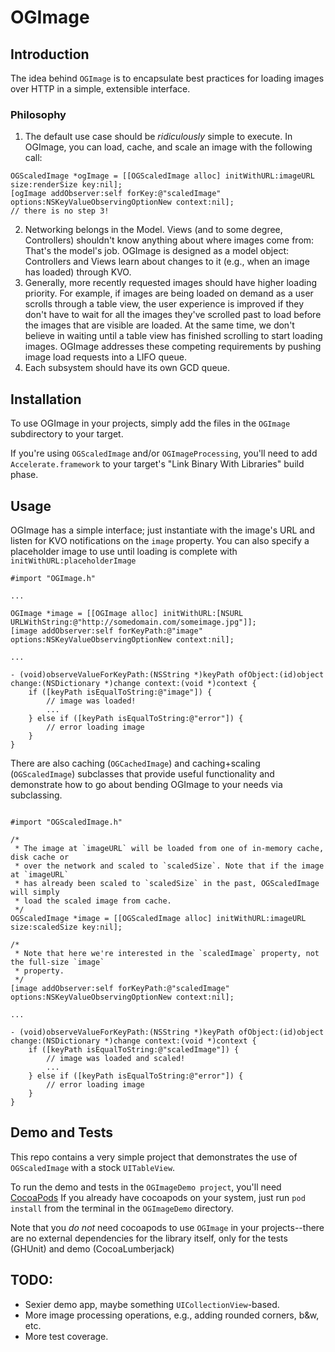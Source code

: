 OGImage
=======

## Introduction

The idea behind `OGImage` is to encapsulate best practices for loading images
over HTTP in a simple, extensible interface.

### Philosophy

1. The default use case should be *ridiculously* simple to execute. In OGImage,
   you can load, cache, and scale an image with the following call:

```objc
OGScaledImage *ogImage = [[OGScaledImage alloc] initWithURL:imageURL size:renderSize key:nil];
[ogImage addObserver:self forKey:@"scaledImage" options:NSKeyValueObservingOptionNew context:nil];
// there is no step 3!
```

2. Networking belongs in the Model. Views (and to some degree, Controllers)
   shouldn't know anything about where images come from: That's the model's
   job. OGImage is designed as a model object: Controllers and Views learn
   about changes to it (e.g., when an image has loaded) through KVO.
3. Generally, more recently requested images should have higher loading
   priority. For example, if images are being loaded on demand as a user
   scrolls through a table view, the user experience is improved if they don't
   have to wait for all the images they've scrolled past to load before the
   images that are visible are loaded. At the same time, we don't believe in
   waiting until a table view has finished scrolling to start loading images.
   OGImage addresses these competing requirements by pushing image load
   requests into a LIFO queue.
4. Each subsystem should have its own GCD queue.

## Installation

To use OGImage in your projects, simply add the files in the `OGImage`
subdirectory to your target.

If you're using `OGScaledImage` and/or `OGImageProcessing`, you'll need to add
`Accelerate.framework` to your target's "Link Binary With Libraries" build
phase.

## Usage

OGImage has a simple interface; just instantiate with the image's URL and
listen for KVO notifications on the `image` property. You can also specify a
placeholder image to use until loading is complete with
`initWithURL:placeholderImage`

```objc
#import "OGImage.h"

...

OGImage *image = [[OGImage alloc] initWithURL:[NSURL URLWithString:@"http://somedomain.com/someimage.jpg"]];
[image addObserver:self forKeyPath:@"image" options:NSKeyValueObservingOptionNew context:nil];

...

- (void)observeValueForKeyPath:(NSString *)keyPath ofObject:(id)object change:(NSDictionary *)change context:(void *)context {
    if ([keyPath isEqualToString:@"image"]) {
        // image was loaded!
        ...
    } else if ([keyPath isEqualToString:@"error"]) {
        // error loading image
    }
}
```

There are also caching (`OGCachedImage`) and caching+scaling (`OGScaledImage`)
subclasses that provide useful functionality and demonstrate how to go about
bending OGImage to your needs via subclassing.

```objc

#import "OGScaledImage.h"

/*
 * The image at `imageURL` will be loaded from one of in-memory cache, disk cache or
 * over the network and scaled to `scaledSize`. Note that if the image at `imageURL`
 * has already been scaled to `scaledSize` in the past, OGScaledImage will simply
 * load the scaled image from cache.
 */
OGScaledImage *image = [[OGScaledImage alloc] initWithURL:imageURL size:scaledSize key:nil];

/*
 * Note that here we're interested in the `scaledImage` property, not the full-size `image`
 * property.
 */
[image addObserver:self forKeyPath:@"scaledImage" options:NSKeyValueObservingOptionNew context:nil];

...

- (void)observeValueForKeyPath:(NSString *)keyPath ofObject:(id)object change:(NSDictionary *)change context:(void *)context {
    if ([keyPath isEqualToString:@"scaledImage"]) {
        // image was loaded and scaled!
        ...
    } else if ([keyPath isEqualToString:@"error"]) {
        // error loading image
    }
}
```

## Demo and Tests

This repo contains a very simple project that demonstrates the use of
`OGScaledImage` with a stock `UITableView`.

To run the demo and tests in the `OGImageDemo project`, you'll need
[CocoaPods](http://cocoapods.org/) If you already have cocoapods on your
system, just run `pod install` from the terminal in the `OGImageDemo`
directory.

Note that you *do not* need cocoapods to use `OGImage` in your projects--there
are no external dependencies for the library itself, only for the tests
(GHUnit) and demo (CocoaLumberjack)

## TODO:

* Sexier demo app, maybe something `UICollectionView`-based.
* More image processing operations, e.g., adding rounded corners, b&w, etc.
* More test coverage.

